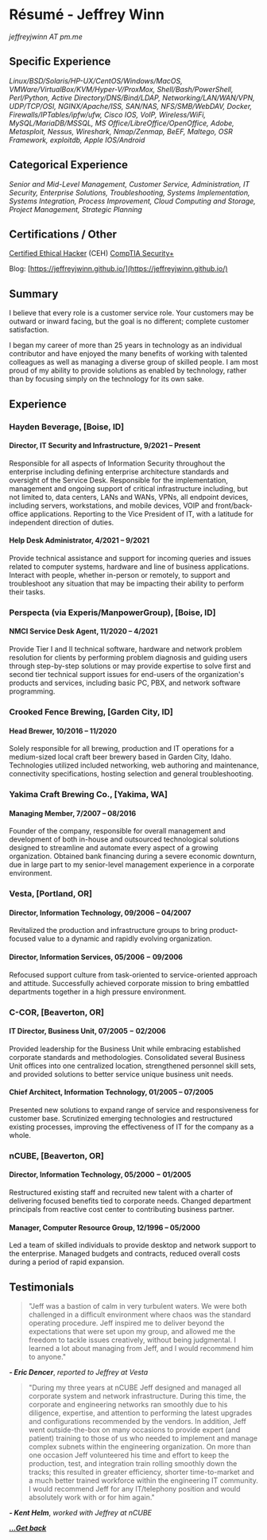 # Résumé - Jeffrey Winn

*jeffreyjwinn AT pm.me*

## Specific Experience

*Linux/BSD/Solaris/HP-UX/CentOS/Windows/MacOS, VMWare/VirtualBox/KVM/Hyper-V/ProxMox, Shell/Bash/PowerShell, Perl/Python, Active Directory/DNS/Bind/LDAP, Networking/LAN/WAN/VPN, UDP/TCP/OSI, NGINX/Apache/ISS, SAN/NAS, NFS/SMB/WebDAV, Docker, Firewalls/IPTables/ipfw/ufw, Cisco IOS, VoIP, Wireless/WiFi, MySQL/MariaDB/MSSQL, MS Office/LibreOffice/OpenOffice, Adobe, Metasploit, Nessus, Wireshark, Nmap/Zenmap, BeEF, Maltego, OSR Framework, exploitdb, Apple IOS/Android*

## Categorical Experience

*Senior and Mid-Level Management, Customer Service, Administration, IT Security, Enterprise Solutions, Troubleshooting, Systems Implementation, Systems Integration, Process Improvement, Cloud Computing and Storage, Project Management, Strategic Planning*

## Certifications / Other

[Certified Ethical Hacker](https://en.wikipedia.org/wiki/Certified_Ethical_Hacker) (CEH)
[CompTIA Security+](https://en.wikipedia.org/wiki/CompTIA#Certifications)

Blog:   [https://jeffreyjwinn.github.io/](https://jeffreyjwinn.github.io/)

## Summary

I believe that every role is a customer service role. Your customers may be outward or inward facing, but the goal is no different; complete customer satisfaction.

I began my career of more than  25 years in technology as an individual contributor and have enjoyed the many benefits of working with talented colleagues as well as managing a diverse group of skilled people. I am most proud of my ability to provide solutions as enabled by technology, rather than by focusing simply on the technology for its own sake.

## Experience

### Hayden Beverage, [Boise, ID]

#### Director, IT Security and Infrastructure, 9/2021 – Present

Responsible for all aspects of Information Security throughout the enterprise including defining enterprise architecture standards and oversight of the Service Desk.  Responsible for the implementation, management and ongoing support of critical infrastructure including, but not limited to, data centers, LANs and WANs, VPNs, all endpoint devices, including servers, workstations, and mobile devices, VOIP and front/back-office applications.  Reporting to the Vice President of IT, with a latitude for independent direction of duties.

#### Help Desk Administrator, 4/2021 – 9/2021

Provide technical assistance and support for incoming queries and issues related to computer systems, hardware and line of business applications.  Interact with people, whether in-person or remotely, to support and troubleshoot any situation that may be impacting their ability to perform their tasks.

### Perspecta (via Experis/ManpowerGroup), [Boise, ID]

#### NMCI Service Desk Agent, 11/2020 – 4/2021

Provide Tier I and II technical software, hardware and network problem resolution for clients by performing problem diagnosis and guiding users through step-by-step solutions or may provide expertise to solve first and second tier technical support issues for end-users of the organization's products and services, including basic PC, PBX, and network software programming.

### Crooked Fence Brewing, [Garden City, ID]

#### Head Brewer, 10/2016 – 11/2020

Solely responsible for all brewing, production and IT operations for a medium-sized local craft beer brewery based in Garden City, Idaho. Technologies utilized included networking, web authoring and maintenance, connectivity specifications, hosting selection and general troubleshooting.

### Yakima Craft Brewing Co., [Yakima, WA]

#### Managing Member, 7/2007 – 08/2016

Founder of the company, responsible for overall management and development of both in-house and outsourced technological solutions designed to streamline and automate every aspect of a growing organization. Obtained bank financing during a severe economic downturn, due in large part to my senior-level management experience in a corporate environment.

### Vesta, [Portland, OR]

#### Director, Information Technology, 09/2006 – 04/2007

Revitalized the production and infrastructure groups to bring product-focused value to a dynamic and rapidly evolving organization.

#### Director, Information Services, 05/2006 − 09/2006

Refocused support culture from task-oriented to service-oriented approach and attitude. Successfully achieved corporate mission to bring embattled departments together in a high pressure environment.

### C-COR, [Beaverton, OR]

#### IT Director, Business Unit, 07/2005 − 02/2006

Provided leadership for the Business Unit while embracing established corporate standards and methodologies. Consolidated several Business Unit offices into one centralized location, strengthened personnel skill sets, and provided solutions to better service unique business unit needs.

#### Chief Architect, Information Technology, 01/2005 – 07/2005

Presented new solutions to expand range of service and responsiveness for customer base. Scrutinized emerging technologies and restructured existing processes, improving the effectiveness of IT for the company as a whole.

### nCUBE, [Beaverton, OR]

#### Director, Information Technology, 05/2000 − 01/2005

Restructured existing staff and recruited new talent with a charter of delivering focused benefits tied to corporate needs. Changed department principals from reactive cost center to contributing business partner.

#### Manager, Computer Resource Group, 12/1996 – 05/2000

Led a team of skilled individuals to provide desktop and network support to the enterprise. Managed budgets and contracts, reduced overall costs during a period of rapid expansion.

## Testimonials

> "Jeff was a bastion of calm in very turbulent waters. We were both challenged in a difficult environment where chaos was the standard operating procedure. Jeff inspired me to deliver beyond the expectations that were set upon my group, and allowed me the freedom to tackle issues creatively, without being judgmental. I learned a lot about managing from Jeff, and I would recommend him to anyone."

***- Eric Dencer***, *reported to Jeffrey at Vesta*

> "During my three years at nCUBE Jeff designed and managed all corporate system and network infrastructure. During this time, the corporate and engineering networks ran smoothly due to his diligence, expertise, and attention to performing the latest upgrades and configurations recommended by the vendors. In addition, Jeff went outside-the-box on many occasions to provide expert (and patient) training to those of us who needed to implement and manage complex subnets within the engineering organization. On more than one occasion Jeff volunteered his time and effort to keep the production, test, and integration train rolling smoothly down the tracks; this resulted in greater efficiency, shorter time-to-market and a much better trained workforce within the engineering IT community. I would recommend Jeff for any IT/telephony position and would absolutely work with or for him again."

  ***- Kent Helm***, *worked with Jeffrey at nCUBE*

[***...Get back***](../miscellaneous.html)

